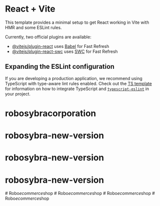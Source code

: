# React + Vite

This template provides a minimal setup to get React working in Vite with HMR and some ESLint rules.

Currently, two official plugins are available:

- [@vitejs/plugin-react](https://github.com/vitejs/vite-plugin-react/blob/main/packages/plugin-react) uses [Babel](https://babeljs.io/) for Fast Refresh
- [@vitejs/plugin-react-swc](https://github.com/vitejs/vite-plugin-react/blob/main/packages/plugin-react-swc) uses [SWC](https://swc.rs/) for Fast Refresh

## Expanding the ESLint configuration

If you are developing a production application, we recommend using TypeScript with type-aware lint rules enabled. Check out the [TS template](https://github.com/vitejs/vite/tree/main/packages/create-vite/template-react-ts) for information on how to integrate TypeScript and [`typescript-eslint`](https://typescript-eslint.io) in your project.
# robosybracorporation
# robosybra-new-version
# robosybra-new-version
# robosybra-new-version
#   R o b o _ e c o m m e r c e _ s h o p  
 #   R o b o _ e c o m m e r c e _ s h o p  
 #   R o b o _ e c o m m e r c e _ s h o p  
 #   R o b o _ e c o m m e r c e _ s h o p  
 